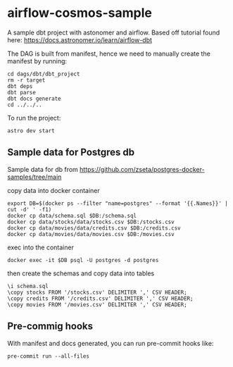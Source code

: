 # airflow-cosmos-sample

A sample dbt project with astonomer and airflow.
Based off tutorial found here: https://docs.astronomer.io/learn/airflow-dbt


The DAG is built from manifest, hence we need to manually create the manifest by running:
```
cd dags/dbt/dbt_project
rm -r target
dbt deps
dbt parse
dbt docs generate
cd ../../..
```

To run the project:
```
astro dev start
```

## Sample data for Postgres db
Sample data for db from https://github.com/zseta/postgres-docker-samples/tree/main

copy data into docker container
```
export DB=$(docker ps --filter "name=postgres" --format '{{.Names}}' | cut -d' ' -f1)
docker cp data/schema.sql $DB:/schema.sql
docker cp data/stocks/data/stocks.csv $DB:/stocks.csv
docker cp data/movies/data/credits.csv $DB:/credits.csv
docker cp data/movies/data/movies.csv $DB:/movies.csv
```
exec into the container
```
docker exec -it $DB psql -U postgres -d postgres
```
then create the schemas and copy data into tables
```
\i schema.sql
\copy stocks FROM '/stocks.csv' DELIMITER ',' CSV HEADER;
\copy credits FROM '/credits.csv' DELIMITER ',' CSV HEADER;
\copy movies FROM '/movies.csv' DELIMITER ',' CSV HEADER;
```

## Pre-commig hooks

With manifest and docs generated, you can run pre-commit hooks like:
```
pre-commit run --all-files
```